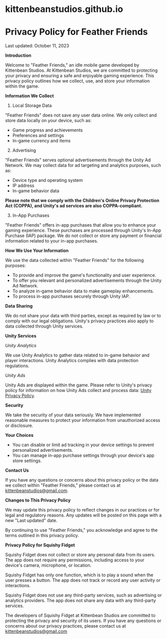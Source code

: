 # kittenbeanstudios.github.io

# **Privacy Policy for Feather Friends**

Last updated: October 11, 2023

**Introduction**

Welcome to "Feather Friends," an idle mobile game developed by Kittenbean Studios. At Kittenbean Studios, we are committed to protecting your privacy and ensuring a safe and enjoyable gaming experience. This privacy policy outlines how we collect, use, and store your information within the game.

**Information We Collect**

1. Local Storage Data
   
"Feather Friends" does not save any user data online. We only collect and store data locally on your device, such as:

- Game progress and achievements
- Preferences and settings
- In-game currency and items

2. Advertising
   
"Feather Friends" serves optional advertisements through the Unity Ad Network. We may collect data for ad targeting and analytics purposes, such as:

- Device type and operating system
- IP address
- In-game behavior data

**Please note that we comply with the Children's Online Privacy Protection Act (COPPA), and Unity's ad services are also COPPA-compliant.**

3. In-App Purchases
   
"Feather Friends" offers in-app purchases that allow you to enhance your gaming experience. These purchases are processed through Unity's In-App Purchase (IAP) package. We do not collect or store any payment or financial information related to your in-app purchases.

**How We Use Your Information**

We use the data collected within "Feather Friends" for the following purposes:

- To provide and improve the game's functionality and user experience.
- To offer you relevant and personalized advertisements through the Unity Ad Network.
- To analyze in-game behavior data to make gameplay enhancements.
- To process in-app purchases securely through Unity IAP.

**Data Sharing**

We do not share your data with third parties, except as required by law or to comply with our legal obligations. Unity's privacy practices also apply to data collected through Unity services.

**Unity Services**

*Unity Analytics*

We use Unity Analytics to gather data related to in-game behavior and player interactions. Unity Analytics complies with data protection regulations.

*Unity Ads*

Unity Ads are displayed within the game. Please refer to Unity's privacy policy for information on how Unity Ads collect and process data: [Unity Privacy Policy](https://unity.com/legal/game-player-and-app-user-privacy-policy).

**Security**

We take the security of your data seriously. We have implemented reasonable measures to protect your information from unauthorized access or disclosure.

**Your Choices**

- You can disable or limit ad tracking in your device settings to prevent personalized advertisements.
- You can manage in-app purchase settings through your device's app store settings.

**Contact Us**

If you have any questions or concerns about this privacy policy or the data we collect within "Feather Friends," please contact us at kittenbeanstudios@gmail.com.

**Changes to This Privacy Policy**

We may update this privacy policy to reflect changes in our practices or for legal and regulatory reasons. Any updates will be posted on this page with a new "Last updated" date.

By continuing to use "Feather Friends," you acknowledge and agree to the terms outlined in this privacy policy.


**Privacy Policy for Squishy Fidget**

Squishy Fidget does not collect or store any personal data from its users. The app does not require any permissions, including access to your device's camera, microphone, or location.

Squishy Fidget has only one function, which is to play a sound when the user presses a button. The app does not track or record any user activity or interactions.

Squishy Fidget does not use any third-party services, such as advertising or analytics providers. The app does not share any data with any third-party services.

The developers of Squishy Fidget at Kittenbean Studios are committed to protecting the privacy and security of its users. If you have any questions or concerns about our privacy practices, please contact us at kittenbeanstudios@gmail.com
